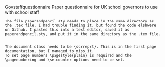 


Govstaffquestionnaire
Paper questionnaire for UK school governors to use with school staff

    The file paperandpencil.sty needs to place in the same directory as the .tex file. I had trouble finding it, but found the code elshwere on Github. I pasted this into a text editor, saved it as paperandpencil.sty, and put it in the same directory as the .tex file.
    
    
    The document class needs to be {scrreprt}. This is in the first page documentation, but I managed to miss it.
    To set page numbers \pagestyle{plain} is required and the \pagenumbering and \setcounter options need to be set.
